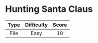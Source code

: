 # Hunting Santa Claus

| Type | Difficulty | Score |
| :--: | :--------: | :---: |
| File |    Easy    |  10   |
